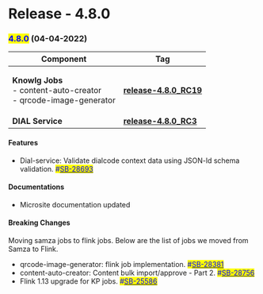# Release - 4.8.0

### <mark style="color:blue;">4.8.0</mark> (04-04-2022)&#x20;

| Component                                                                                                  | Tag                                                                                                                    |
| ---------------------------------------------------------------------------------------------------------- | ---------------------------------------------------------------------------------------------------------------------- |
| <p><strong>Knowlg Jobs</strong><br><strong></strong>- content-auto-creator<br>- qrcode-image-generator</p> | [**release-4.8.0\_RC19**](https://github.com/project-sunbird/knowledge-platform-jobs/releases/tag/release-4.8.0\_RC19) |
| **DIAL Service**                                                                                           | [**release-4.8.0\_RC3**](https://github.com/project-sunbird/sunbird-dial-service/releases/tag/release-4.8.0\_RC3)      |

#### **Features**

* Dial-service: Validate dialcode context data using JSON-ld schema validation. <mark style="color:blue;">#</mark>[<mark style="color:blue;">SB-28693</mark>](https://project-sunbird.atlassian.net/browse/SB-28693)

#### Documentations

* Microsite documentation updated

#### Breaking Changes

Moving samza jobs to flink jobs. Below are the list of jobs we moved from Samza to Flink.

* qrcode-image-generator: flink job implementation. <mark style="color:blue;">#</mark>[<mark style="color:blue;">SB-28381</mark>](https://project-sunbird.atlassian.net/browse/SB-28381) <mark style="color:blue;"></mark>&#x20;
* content-auto-creator:  Content bulk import/approve - Part 2. <mark style="color:blue;">#</mark>[<mark style="color:blue;">SB-28756</mark>](https://project-sunbird.atlassian.net/browse/SB-28756)
* Flink 1.13 upgrade for KP jobs. <mark style="color:blue;">#</mark>[<mark style="color:blue;">SB-25586</mark>](https://project-sunbird.atlassian.net/browse/SB-25586)
